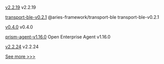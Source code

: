 
[v2.2.19](https://github.com/hyperledger/fabric-sdk-node/releases/tag/v2.2.19) v2.2.19

[transport-ble-v0.2.1](https://github.com/hyperledger/aries-framework-javascript-ext/releases/tag/transport-ble-v0.2.1) @aries-framework/transport-ble transport-ble-v0.2.1

[v0.4.0](https://github.com/hyperledger/indy-vdr/releases/tag/v0.4.0) v0.4.0

[prism-agent-v1.16.0](https://github.com/hyperledger-labs/open-enterprise-agent/releases/tag/prism-agent-v1.16.0) Open Enterprise Agent v1.16.0

[v2.2.24](https://github.com/hyperledger/fabric-sdk-java/releases/tag/v2.2.24) v2.2.24


[See more >>>](https://start-here.hyperledger.org/releases)
